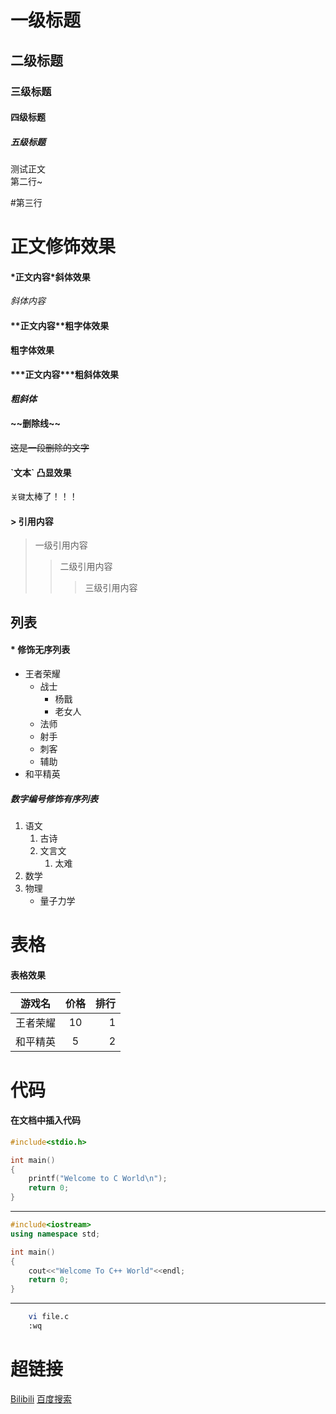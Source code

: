 # 一级标题
## 二级标题
### 三级标题
#### 四级标题
##### 五级标题
测试正文<br>
第二行~

\#第三行

# 正文修饰效果
#### \*正文内容\*斜体效果
*斜体内容*
#### \*\*正文内容\*\*粗字体效果
**粗字体效果**
#### \*\*\*正文内容\*\*\*粗斜体效果
***粗斜体***
#### \~\~删除线\~\~
~~这是一段删除的文字~~
#### \`文本\` 凸显效果
`关键`太棒了！！！
#### \> 引用内容

> 一级引用内容
>> 二级引用内容
>>> 三级引用内容


## 列表
#### \* 修饰无序列表

* 王者荣耀
  * 战士
    * 杨戬
    * 老女人
  * 法师
  * 射手
  * 刺客
  * 辅助
* 和平精英


##### 数字编号修饰有序列表
1. 语文
   1. 古诗
   2. 文言文
       1. 太难
2. 数学
3. 物理
   * 量子力学


# 表格
#### 表格效果

游戏名|价格|排行
--|:--:|--:
王者荣耀|10|1
和平精英|5|2


# 代码
#### 在文档中插入代码
```c
#include<stdio.h>

int main()
{
	printf("Welcome to C World\n");
	return 0;
}
```
******
```cpp
#include<iostream>
using namespace std;

int main()
{
	cout<<"Welcome To C++ World"<<endl;
	return 0;
}
```
------
```bash
	vi file.c
	:wq
```

# 超链接
[Bilibili](https://www.bilibili.com"点击访问b站")
[百度搜索](https://www.baidu.com"点击访问百度")
